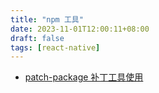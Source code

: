 ```yaml
---
title: "npm 工具"
date: 2023-11-01T12:00:11+08:00
draft: false
tags: [react-native]
---
```



* [patch-package 补丁工具使用](../tool-npm-patch/)